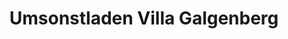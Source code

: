 ---
title: "Umsonstladen Villa Galgenberg"
url: /nuertingen/umsonstladen-villa-galgenberg/
shop: Gebrauchtwaren
---